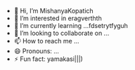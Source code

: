 - 👋 Hi, I’m MishanyaKopatich
- 👀 I’m interested in eragverthth
- 🌱 I’m currently learning ...fdsetrytfyguh
- 💞️ I’m looking to collaborate on ...
- 📫 How to reach me ...
- 😄 Pronouns: ...
- ⚡ Fun fact: yamakasi|||)
<!---
MishanyaKopatich/MishanyaKopatich is a ✨ special ✨ repository because its `README.md` (this file) appears on your GitHub profile.
You can click the Preview link to take a look at your changes.
